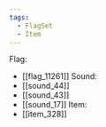 ```yaml
---
tags:
  - FlagSet
  - Item
---
```

Flag:
- [[flag_11261]]
Sound:
- [[sound_44]]
- [[sound_43]]
- [[sound_17]]
Item:
- [[item_328]]
